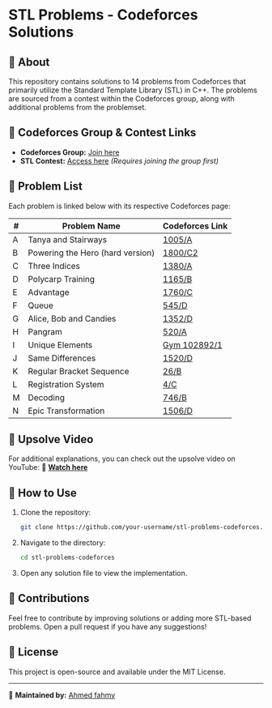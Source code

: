 # STL Problems - Codeforces Solutions

## 📌 About
This repository contains solutions to 14 problems from Codeforces that primarily utilize the Standard Template Library (STL) in C++. The problems are sourced from a contest within the Codeforces group, along with additional problems from the problemset.

## 📌 Codeforces Group & Contest Links
- **Codeforces Group:** [Join here](https://codeforces.com/group/phCe831sWG/contests)
- **STL Contest:** [Access here](https://codeforces.com/group/phCe831sWG/contest/592132) *(Requires joining the group first)*

## 📌 Problem List
Each problem is linked below with its respective Codeforces page:

| #  | Problem Name | Codeforces Link |
|----|-------------|----------------|
| A  | Tanya and Stairways | [1005/A](https://codeforces.com/problemset/problem/1005/A) |
| B  | Powering the Hero (hard version) | [1800/C2](https://codeforces.com/problemset/problem/1800/C2) |
| C  | Three Indices | [1380/A](https://codeforces.com/problemset/problem/1380/A) |
| D  | Polycarp Training | [1165/B](https://codeforces.com/problemset/problem/1165/B) |
| E  | Advantage | [1760/C](https://codeforces.com/problemset/problem/1760/C) |
| F  | Queue | [545/D](https://codeforces.com/problemset/problem/545/D) |
| G  | Alice, Bob and Candies | [1352/D](https://codeforces.com/problemset/problem/1352/D) |
| H  | Pangram | [520/A](https://codeforces.com/problemset/problem/520/A) |
| I  | Unique Elements | [Gym 102892/1](https://codeforces.com/problemset/gymProblem/102892/1) |
| J  | Same Differences | [1520/D](https://codeforces.com/problemset/problem/1520/D) |
| K  | Regular Bracket Sequence | [26/B](https://codeforces.com/problemset/problem/26/B) |
| L  | Registration System | [4/C](https://codeforces.com/problemset/problem/4/C) |
| M  | Decoding | [746/B](https://codeforces.com/problemset/problem/746/B) |
| N  | Epic Transformation | [1506/D](https://codeforces.com/problemset/problem/1506/D) |

## 📌 Upsolve Video
For additional explanations, you can check out the upsolve video on YouTube:
🔗 **[Watch here](https://youtu.be/hzJaxed0QAg)**

## 📌 How to Use
1. Clone the repository:
   ```sh
   git clone https://github.com/your-username/stl-problems-codeforces.git
   ```
2. Navigate to the directory:
   ```sh
   cd stl-problems-codeforces
   ```
3. Open any solution file to view the implementation.

## 📌 Contributions
Feel free to contribute by improving solutions or adding more STL-based problems. Open a pull request if you have any suggestions!

## 📌 License
This project is open-source and available under the MIT License.

---
📌 **Maintained by:** [Ahmed fahmy](https://github.com/Ahmedfahmy8308)

